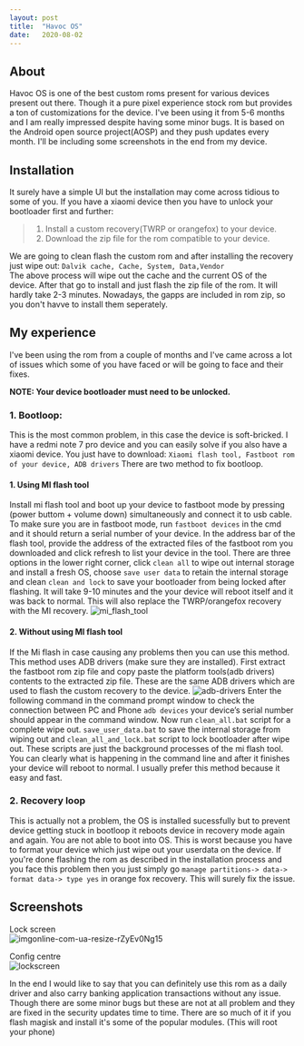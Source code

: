 ```yaml
---
layout: post
title:  "Havoc OS"
date:   2020-08-02 
---
```


## About
Havoc OS is one of the best custom roms present for various devices present out there. Though it a pure pixel experience stock rom but provides a ton of customizations for the device. I've been using it from 5-6 months and I am really impressed despite having some minor bugs. It is based on the Android open source project(AOSP) and they push updates every month.
I'll be including some screenshots in the end from my device.

## Installation
It surely have a simple UI but the installation may come across tidious to some of you. If you have a xiaomi device then you have to unlock your bootloader first and further:
>1. Install a custom recovery(TWRP or orangefox) to your device.
>2. Download the zip file for the rom compatible to your device.

We are going to clean flash the custom rom and after installing the recovery just wipe out:
`Dalvik cache, Cache, System, Data,Vendor`
<br>
The above process will wipe out the cache and the current OS of the device.
After that go to install and just flash the zip file of the rom. It will hardly take 2-3 minutes. 
Nowadays, the gapps are included in rom zip, so you don't havve to install them seperately.

## My experience
I've been using the rom from a couple of months and I've came across a lot of issues which some of you have faced or will be going to face and their fixes.

**NOTE: Your device bootloader must need to be unlocked.**

### 1. Bootloop:
This is the most common problem, in this case the device is soft-bricked. I have a redmi note 7 pro device and you can easily solve if you also have a xiaomi device. 
You just have to download:
`Xiaomi flash tool, Fastboot rom of your device, ADB drivers`
There are two method to fix bootloop.

#### 1. Using MI flash tool
Install mi flash tool and boot up your device to fastboot mode by pressing (power buttom + volume down) simultaneously and connect it to usb cable. 
To make sure you are in fastboot mode, run `fastboot devices` in the cmd and it should return a serial number of your device.
In the address bar of the flash tool, provide the address of the extracted files of the fastboot rom you downloaded and click refresh to list your device in the tool. There are three options in the lower right corner, click `clean all` to wipe out internal storage and install a fresh OS, choose `save user data` to retain the internal storage and clean `clean and lock` to save your bootloader from being locked after flashing. It will take 9-10 minutes and the your device will reboot itself and it was back to normal. This will also replace the TWRP/orangefox recovery with the MI recovery.
![mi_flash_tool](https://user-images.githubusercontent.com/39915361/89196542-fbec5880-d5c7-11ea-9418-bc5558c061e2.png)

#### 2. Without using MI flash tool
If the Mi flash in case causing any problems then you can use this method. This method uses ADB drivers (make sure they are installed). First extract the fastboot rom zip file and copy paste the platform tools(adb drivers) contents to the extracted zip file.
These are the same ADB drivers which are used to flash the custom recovery to the device.
![adb-drivers](https://user-images.githubusercontent.com/39915361/89196645-1f170800-d5c8-11ea-968d-815bbaae0ba6.jpg)
Enter the following command in the command prompt window to check the connection between PC and Phone `adb devices`
your device’s serial number should appear in the command window.
Now run `clean_all.bat` script for a complete wipe out. `save_user_data.bat` to save the internal storage from wiping out and `clean_all_and_lock.bat` script to lock bootloader after wipe out. These scripts are just the background processes of the mi flash tool. You can clearly what is happening in the command line and after it finishes your device will reboot to normal.
I usually prefer this method because it easy and fast.

### 2. Recovery loop
This is actually not a problem, the OS is installed sucessfully but to prevent device getting stuck in bootloop it reboots device in recovery mode again and again. You are not able to boot into OS.
This is worst because you have to format your device which just wipe out your userdata on the device. If you're done flashing the rom as described in the installation process and you face this problem then you just simply go `manage partitions-> data-> format data-> type yes` in orange fox recovery.
This will surely fix the issue.

## Screenshots
Lock screen
<br>
![imgonline-com-ua-resize-rZyEv0Ng15](https://user-images.githubusercontent.com/39915361/89201641-72d91f80-d5cf-11ea-883b-579e9edd1dbd.jpg)

Config centre
<br>
![lockscreen](https://user-images.githubusercontent.com/39915361/89201545-491ff880-d5cf-11ea-938b-1b4622991f61.jpg)


In the end I would like to say  that you can definitely use this rom as a daily driver and also carry banking application transactions without any issue. Though there are some minor bugs but these are not at all problem and they are fixed in the security updates time to time.
There are so much of it if you flash magisk and install it's some of the popular modules. (This will root your phone)
